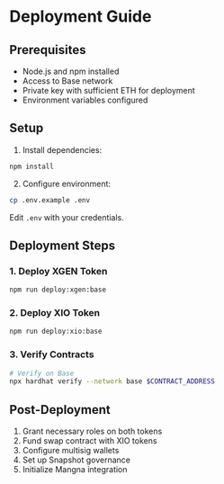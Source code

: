 # Deployment Guide

## Prerequisites
- Node.js and npm installed
- Access to Base network
- Private key with sufficient ETH for deployment
- Environment variables configured

## Setup

1. Install dependencies:
```bash
npm install
```

2. Configure environment:
```bash
cp .env.example .env
```
Edit `.env` with your credentials.

## Deployment Steps

### 1. Deploy XGEN Token
```bash
npm run deploy:xgen:base
```

### 2. Deploy XIO Token
```bash
npm run deploy:xio:base
```

### 3. Verify Contracts
```bash
# Verify on Base
npx hardhat verify --network base $CONTRACT_ADDRESS
```

## Post-Deployment

1. Grant necessary roles on both tokens
2. Fund swap contract with XIO tokens
3. Configure multisig wallets
4. Set up Snapshot governance
5. Initialize Mangna integration